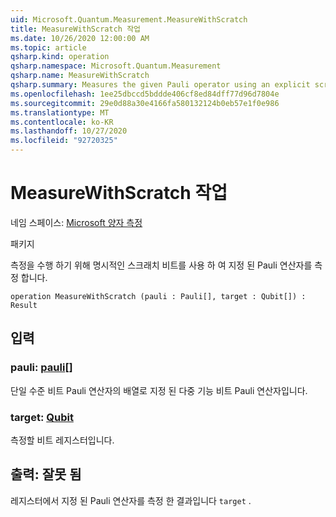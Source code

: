 ```yaml
---
uid: Microsoft.Quantum.Measurement.MeasureWithScratch
title: MeasureWithScratch 작업
ms.date: 10/26/2020 12:00:00 AM
ms.topic: article
qsharp.kind: operation
qsharp.namespace: Microsoft.Quantum.Measurement
qsharp.name: MeasureWithScratch
qsharp.summary: Measures the given Pauli operator using an explicit scratch qubit to perform the measurement.
ms.openlocfilehash: 1ee25dbccd5bddde406cf8ed84dff77d96d7804e
ms.sourcegitcommit: 29e0d88a30e4166fa580132124b0eb57e1f0e986
ms.translationtype: MT
ms.contentlocale: ko-KR
ms.lasthandoff: 10/27/2020
ms.locfileid: "92720325"
---
```

# <a name="measurewithscratch-operation"></a>MeasureWithScratch 작업

네임 스페이스: [Microsoft 양자 측정](xref:Microsoft.Quantum.Measurement)

패키지 [](https://nuget.org/packages/)


측정을 수행 하기 위해 명시적인 스크래치 비트를 사용 하 여 지정 된 Pauli 연산자를 측정 합니다.

```qsharp
operation MeasureWithScratch (pauli : Pauli[], target : Qubit[]) : Result
```


## <a name="input"></a>입력

### <a name="pauli--pauli"></a>pauli: [pauli](xref:microsoft.quantum.lang-ref.pauli)[]

단일 수준 비트 Pauli 연산자의 배열로 지정 된 다중 기능 비트 Pauli 연산자입니다.


### <a name="target--qubit"></a>target: [Qubit](xref:microsoft.quantum.lang-ref.qubit)

측정할 비트 레지스터입니다.



## <a name="output--__invalidresult__"></a>출력: __잘못 <Result> 됨__

레지스터에서 지정 된 Pauli 연산자를 측정 한 결과입니다 `target` .